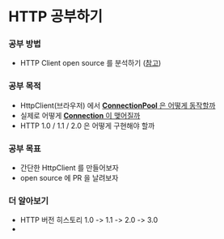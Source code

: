 # HTTP 공부하기

### 공부 방법
- HTTP Client open source 를 분석하기 ([참고](https://github.com/square/okhttp/))

### 공부 목적
- HttpClient(브라우저) 에서 [**ConnectionPool** 은 어떻게 동작할까](/documents/connection_pool.md)
- 실제로 어떻게 [**Connection** 이 맺어질까](/documents/connection.md)
- HTTP 1.0 / 1.1 / 2.0 은 어떻게 구현해야 할까

### 공부 목표
- 간단한 HttpClient 를 만들어보자
- open source 에 PR 을 날려보자

### 더 알아보기
- HTTP 버전 히스토리 1.0 -> 1.1 -> 2.0 -> 3.0
- 


